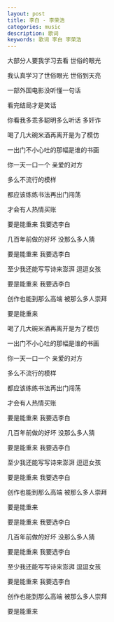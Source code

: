 ```yaml
---
layout: post
title: 李白 - 李荣浩
categories: music
description: 歌词
keywords: 歌词 李白 李荣浩
---
```


大部分人要我学习去看 世俗的眼光

我认真学习了世俗眼光 世俗到天亮

一部外国电影没听懂一句话

看完结局才是笑话

你看我多乖多聪明多么听话 多奸诈

喝了几大碗米酒再离开是为了模仿

一出门不小心吐的那幅是谁的书画

你一天一口一个 亲爱的对方

多么不流行的模样

都应该练练书法再出门闯荡

才会有人热情买账

要是能重来 我要选李白

几百年前做的好坏 没那么多人猜

要是能重来 我要选李白

至少我还能写写诗来澎湃 逗逗女孩

要是能重来 我要选李白

创作也能到那么高端 被那么多人崇拜

要是能重来

喝了几大碗米酒再离开是为了模仿

一出门不小心吐的那幅是谁的书画

你一天一口一个 亲爱的对方

多么不流行的模样

都应该练练书法再出门闯荡

才会有人热情买账

要是能重来 我要选李白

几百年前做的好坏 没那么多人猜

要是能重来 我要选李白

至少我还能写写诗来澎湃 逗逗女孩

要是能重来 我要选李白

创作也能到那么高端 被那么多人崇拜

要是能重来

要是能重来 我要选李白

几百年前做的好坏 没那么多人猜

要是能重来 我要选李白

至少我还能写写诗来澎湃 逗逗女孩

要是能重来 我要选李白

创作也能到那么高端 被那么多人崇拜

要是能重来

